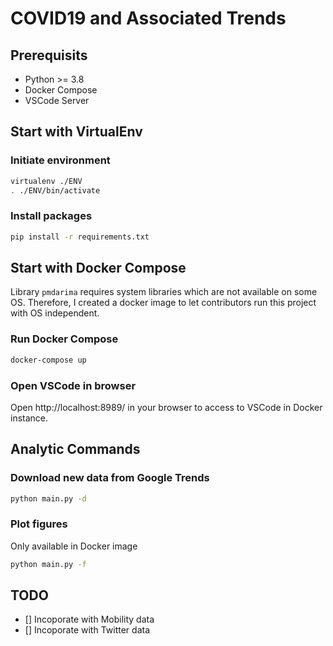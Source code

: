 # COVID19 and Associated Trends

## Prerequisits
- Python >= 3.8
- Docker Compose
- VSCode Server

## Start with VirtualEnv
### Initiate environment
```bash
virtualenv ./ENV
. ./ENV/bin/activate
```

### Install packages
```bash
pip install -r requirements.txt
```

## Start with Docker Compose
Library `pmdarima` requires system libraries which are not available on some OS. Therefore, I created a docker image to let contributors run this project with OS independent.
### Run Docker Compose
```bash
docker-compose up
```

### Open VSCode in browser
Open http://localhost:8989/ in your browser to access to VSCode in Docker instance.

## Analytic Commands
### Download new data from Google Trends
```bash
python main.py -d
```

### Plot figures
Only available in Docker image
```bash
python main.py -f
```

## TODO
- [] Incoporate with Mobility data
- [] Incoporate with Twitter data